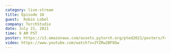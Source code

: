 ```yaml
---
category: live-stream
title: Episode 10
guest:  Robin Lobel
company: TorchStudio
date: July 21, 2021
time: 9 AM PST
poster: https://s3.amazonaws.com/assets.pytorch.org/pted2021/posters/F4.png
video: https://www.youtube.com/watch?v=2YZRw2BF8Gw
---
```

